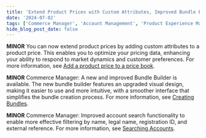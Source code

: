 ```yaml
---
title: 'Extend Product Prices with Custom Attributes, Improved Bundle Builder, Improved Account Search'
date: '2024-07-02'
tags: ['Commerce Manager', 'Account Management', 'Product Experience Manager']
hide_blog_post_date: false
---
```


**MINOR** You can now extend product prices by adding custom attributes to a product price. This enables you to optimize your pricing data, enhancing your ability to respond to market dynamics and customer preferences. For more information, see [Add a product price to a price book](/docs/api/pxm/pricebooks/create-product-price).

**MINOR** Commerce Manager: A new and improved Bundle Builder is available. The new bundle builder features an upgraded visual design, making it easier to use and more intuitive, with a smoother interface that simplifies the bundle creation process. For more information, see [Creating Bundles](/docs/commerce-manager/product-experience-manager/bundles/bundle-configuration).

**MINOR** Commerce Manager: Improved account search functionality to enable more effective filtering by name, legal name, registration ID, and external reference. For more information, see [Searching Accounts](https://elasticpath.dev/docs/commerce-manager/account-management/accounts#searching-accounts).
